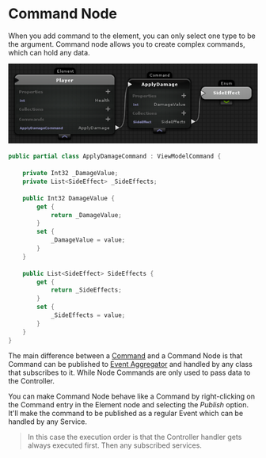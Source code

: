 # Command Node

When you add command to the element, you can only select one type to be the argument. Command node allows you to create complex commands, which can hold any data.

![](images/Screenshot_118.png)

```csharp
public partial class ApplyDamageCommand : ViewModelCommand {

    private Int32 _DamageValue;
    private List<SideEffect> _SideEffects;

    public Int32 DamageValue {
        get {
            return _DamageValue;
        }
        set {
            _DamageValue = value;
        }
    }

    public List<SideEffect> SideEffects {
        get {
            return _SideEffects;
        }
        set {
            _SideEffects = value;
        }
    }
}
```

The main difference between a [Command](commands.md) and a Command Node is that Command can be published to [Event Aggregator](event-aggregator.md) and handled by any class that subscribes to it. While Node Commands are only used to pass data to the Controller.

You can make Command Node behave like a Command by right-clicking on the Command entry in the Element node and selecting the _Publish_ option. It'll make the command to be published as a regular Event which can be handled by any Service.

> In this case the execution order is that the Controller handler gets always executed first. Then any subscribed services.
